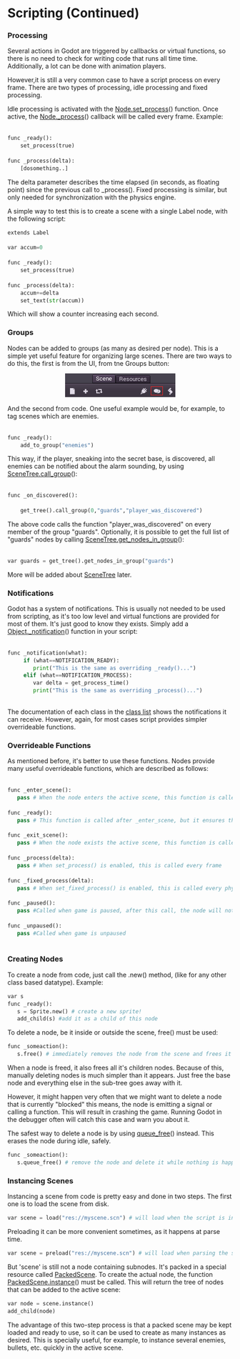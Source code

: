 # Scripting (Continued)

### Processing

Several actions in Godot are triggered by callbacks or virtual functions, so there is no need to check for writing code that runs all time time. Additionally, a lot can be done with animation players.

However,it is still a very common case to have a script process on every frame. There are two types of processing, idle processing and fixed processing.

Idle processing is activated with the [Node.set_process](class_node#set_process)() function. Once active, the [Node._process](class_node#set_process)() callback will be called every frame. Example:

```python

func _ready():
	set_process(true)

func _process(delta):
	[dosomething..]

```
The delta parameter describes the time elapsed (in seconds, as floating point) since the previous call to _process().
Fixed processing is similar, but only needed for synchronization with the physics engine.

A simple way to test this is to create a scene with a single Label node, with the following script:

```python 
extends Label

var accum=0

func _ready():
	set_process(true)

func _process(delta):
	accum+=delta
	set_text(str(accum))

```

Which will show a counter increasing each second.

### Groups

Nodes can be added to groups (as many as desired per node). This is a simple yet useful feature for organizing large scenes. There are two ways to do this, the first is from the UI, from tne Groups button:

<p align="center"><img src="images/groups.png"></p>

And the second from code. One useful example would be, for example, to tag scenes which are enemies. 

```python 

func _ready():
	add_to_group("enemies")

```

This way, if the player, sneaking into the secret base, is discovered, all enemies can be notified about the alarm sounding, by using [SceneTree.call_group](class_scenemainloop#call_group)():

```python 

func _on_discovered():

	get_tree().call_group(0,"guards","player_was_discovered")

```

The above code calls the function "player_was_discovered" on every member of the group "guards".
Optionally, it is possible to get the full list of "guards" nodes by calling [SceneTree.get_nodes_in_group](class_scenemainloop#get_nodes_in_group)():

```python

var guards = get_tree().get_nodes_in_group("guards")

```

More will be added about [SceneTree](class_scenemainloop) later.


### Notifications

Godot has a system of notifications. This is usually not needed to be used from scripting, as it's too low level and virtual functions are provided for most of them. It's just good to know they exists. Simply add a [Object._notification](class_object#_notification)() function in your script:

```python

func _notification(what):
     if (what==NOTIFICATION_READY):
        print("This is the same as overriding _ready()...")
     elif (what==NOTIFICATION_PROCESS):     
        var delta = get_process_time()
        print("This is the same as overriding _process()...")
        
```

The documentation of each class in the [class list](class_class_list) shows the notifications it can receive. However, again, for most cases script provides simpler overrideable functions.

### Overrideable Functions

As mentioned before, it's better to use these functions. Nodes provide many useful overrideable functions, which are described as follows:

```python

func _enter_scene():
   pass # When the node enters the active scene, this function is called. Children nodes have not entered the active scene yet. In general, it's better to use _ready() for most cases.

func _ready():
   pass # This function is called after _enter_scene, but it ensures that all children nodes have also entered the active scene, and they are all functional.
   
func _exit_scene():
   pass # When the node exists the active scene, this function is called. Children nodes have all exited the active scene at this point.
   
func _process(delta):
   pass # When set_process() is enabled, this is called every frame

func _fixed_process(delta):
   pass # When set_fixed_process() is enabled, this is called every physics frame
   
func _paused():
   pass #Called when game is paused, after this call, the node will not receive any more process callbacks
   
func _unpaused():
   pass #Called when game is unpaused   
   
```

### Creating Nodes

To create a node from code, just call the .new() method, (like for any other class based datatype). Example:

```python
var s
func _ready():
   s = Sprite.new() # create a new sprite!
   add_child(s) #add it as a child of this node
```

To delete a node, be it inside or outside the scene, free() must be used:

```python
func _someaction():
   s.free() # immediately removes the node from the scene and frees it
```

When a node is freed, it also frees all it's children nodes. Because of this, manually deleting nodes is much simpler than it appears. Just free the base node and everything else in the sub-tree goes away with it.

However, it might happen very often that we might want to delete a node that is currently "blocked" this means, the node is emitting a signal or calling a function. This will result in crashing the game. Running Godot in the debugger often will catch this case and warn you about it.

The safest way to delete a node is by using [queue_free](class_node#queue_free)() instead. This erases the node during idle, safely.

```python
func _someaction():
   s.queue_free() # remove the node and delete it while nothing is happening
```

### Instancing Scenes

Instancing a scene from code is pretty easy and done in two steps. The first one is to load the scene from disk.

```python
var scene = load("res://myscene.scn") # will load when the script is instanced
```

Preloading it can be more convenient sometimes, as it happens at parse time.

```python
var scene = preload("res://myscene.scn") # will load when parsing the script
```

But 'scene' is still not a node containing subnodes. It's packed in a special resource called [PackedScene](class_packedscene). To create the actual node, the function [PackedScene.instance](class_packedscene#instance)() must be called. This will return the tree of nodes that can be added to the active scene:

```python
var node = scene.instance()
add_child(node)
```

The advantage of this two-step process is that a packed scene may be kept loaded and ready to use, so it can be used to create as many instances as desired. This is specially useful, for example, to instance several enemies, bullets, etc. quickly in the active scene.


    
